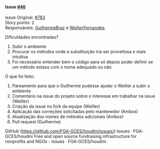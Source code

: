 #### Issue [#46](https://github.com/FGA-GCES/houdini/issues/46) </br>
Issue Original: [#783](https://github.com/houdiniproject/houdini/issues/783) </br>
Story points: 2 </br>
Responsáveis: [GuilhermeBraz](https://github.com/GuilhermeBraz) e [WeillerFernandes](https://github.com/WeillerFernandes). </br>

Dificuldades encontradas? </br>
1. Subir o ambiente
2. Procurar os métodos onde a substituição iria ser proveitosa e mais intuitiva
3. Foi necessário entender bem o código para só depois poder definir se um método estava com o nome adequado ou não

O que foi feito: </br>
1. Pareamento para que o Guilherme pudesse ajudar o Weiller a subir o ambiente
2. Comentário na issue do projeto sobre o interesse em trabalhar na issue (Weiller)
3. Criação da issue no fork da equipe (Weiller)
4. Aplicação das correções solicitadas pelo mantenedor (Ambos)
5. Atualização dos nomes de métodos adicionais (Ambos)
6. Pull request (Guilherme)

GitHub (https://github.com/FGA-GCES/houdini/issues/)
Issues · FGA-GCES/houdini
Free and open source fundraising infrastructure for nonprofits and NGOs - Issues · FGA-GCES/houdini
